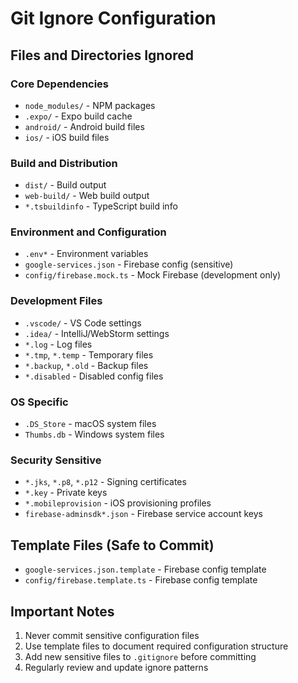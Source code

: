 # Git Ignore Configuration

## Files and Directories Ignored

### Core Dependencies

- `node_modules/` - NPM packages
- `.expo/` - Expo build cache
- `android/` - Android build files
- `ios/` - iOS build files

### Build and Distribution

- `dist/` - Build output
- `web-build/` - Web build output
- `*.tsbuildinfo` - TypeScript build info

### Environment and Configuration

- `.env*` - Environment variables
- `google-services.json` - Firebase config (sensitive)
- `config/firebase.mock.ts` - Mock Firebase (development only)

### Development Files

- `.vscode/` - VS Code settings
- `.idea/` - IntelliJ/WebStorm settings
- `*.log` - Log files
- `*.tmp`, `*.temp` - Temporary files
- `*.backup`, `*.old` - Backup files
- `*.disabled` - Disabled config files

### OS Specific

- `.DS_Store` - macOS system files
- `Thumbs.db` - Windows system files

### Security Sensitive

- `*.jks`, `*.p8`, `*.p12` - Signing certificates
- `*.key` - Private keys
- `*.mobileprovision` - iOS provisioning profiles
- `firebase-adminsdk*.json` - Firebase service account keys

## Template Files (Safe to Commit)

- `google-services.json.template` - Firebase config template
- `config/firebase.template.ts` - Firebase config template

## Important Notes

1. Never commit sensitive configuration files
2. Use template files to document required configuration structure
3. Add new sensitive files to `.gitignore` before committing
4. Regularly review and update ignore patterns
